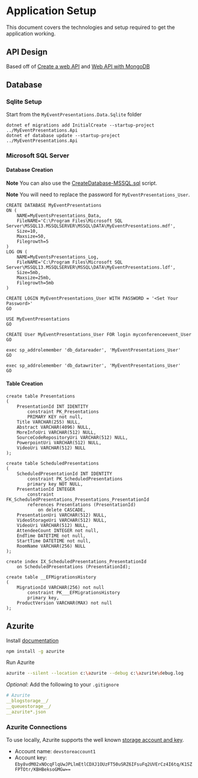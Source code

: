 # Application Setup

This document covers the technologies and setup required to get the application working.

## API Design

Based off of [Create a web API](https://docs.microsoft.com/en-us/aspnet/core/tutorials/first-web-api) and [Web API with MongoDB](https://docs.microsoft.com/en-us/aspnet/core/tutorials/first-mongo-app)

## Database 

### Sqlite Setup

Start from the `MyEventPresentations.Data.Sqlite` folder

``` 
dotnet ef migrations add InitialCreate --startup-project ../MyEventPresentations.Api
dotnet ef database update --startup-project ../MyEventPresentations.Api
```

### Microsoft SQL Server 

#### Database Creation

**Note** You can also use the [CreateDatabase-MSSQL.sql](CreateDatabase-MSSQL.sql) script.

**Note** You will need to replace the password for `MyEventPresentations_User`.

```tsql
CREATE DATABASE MyEventPresentations
ON (
    NAME=MyEventsPresentations_Data,
    FileNAME='C:\Program Files\Microsoft SQL Server\MSSQL13.MSSQLSERVER\MSSQL\DATA\MyEventPresentations.mdf',
    Size=10,
    Maxsize=50,
    Filegrowth=5
)
LOG ON (
    NAME=MyEventsPresentations_Log,
    FileNAME='C:\Program Files\Microsoft SQL Server\MSSQL13.MSSQLSERVER\MSSQL\DATA\MyEventPresentations.ldf',
    Size=5mb,
    Maxsize=25mb,
    Filegrowth=5mb
)

CREATE LOGIN MyEventPresentations_User WITH PASSWORD = '<Set Your Password>'
GO

USE MyEventPresentations
GO

CREATE User MyEventPresentations_User FOR login myconferenceevent_User
GO

exec sp_addrolemember 'db_datareader', 'MyEventPresentations_User'
GO

exec sp_addrolemember 'db_datawriter', 'MyEventPresentations_User'
GO
```

#### Table Creation

```tsql
create table Presentations
(
	PresentationId INT IDENTITY 
        constraint PK_Presentations
        PRIMARY KEY not null,
	Title VARCHAR(255) NULL,
	Abstract VARCHAR(4096) NULL,
	MoreInfoUri VARCHAR(512) NULL,
	SourceCodeRepositoryUri VARCHAR(512) NULL,
	PowerpointUri VARCHAR(512) NULL,
	VideoUri VARCHAR(512) NULL
);

create table ScheduledPresentations
(
	ScheduledPresentationId INT IDENTITY
        constraint PK_ScheduledPresentations
        primary key NOT NULL,
	PresentationId INTEGER
        constraint FK_ScheduledPresentations_Presentations_PresentationId
        references Presentations (PresentationId)
            on delete CASCADE,
	PresentationUri VARCHAR(512) NULL,
	VideoStorageUri VARCHAR(512) NULL,
	VideoUri VARCHAR(512) NULL,
	AttendeeCount INTEGER not null,
	EndTime DATETIME not null,
	StartTime DATETIME not null,
	RoomName VARCHAR(256) NULL
);

create index IX_ScheduledPresentations_PresentationId
	on ScheduledPresentations (PresentationId);

create table __EFMigrationsHistory
(
	MigrationId VARCHAR(256) not null
        constraint PK___EFMigrationsHistory
        primary key,
	ProductVersion VARCHAR(MAX) not null
);
```

## Azurite

Install [documentation](https://docs.microsoft.com/en-us/azure/storage/common/storage-use-azurite)

```bash
npm install -g azurite
```

Run Azurite

```bash
azurite --silent --location c:\azurite --debug c:\azurite\debug.log
```

*Optional*: Add the following to your `.gitignore`

```yaml
# Azurite
__blogstorage__/
__queuestorage__/
__azurite*.json
```

### Azurite Connections

To use locally, Azurite supports the well known [storage account and key](https://docs.microsoft.com/en-us/azure/storage/common/storage-use-azurite?toc=/azure/storage/blobs/toc.json#authorization-for-tools-and-sdks).

* Account name: `devstoreaccount1`
* Account key: `Eby8vdM02xNOcqFlqUwJPLlmEtlCDXJ1OUzFT50uSRZ6IFsuFq2UVErCz4I6tq/K1SZFPTOtr/KBHBeksoGMGw==`